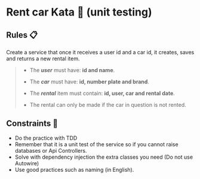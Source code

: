 # Rent car Kata 🚗 (unit testing) 

## Rules 📋
Create a service that once it receives a user id and a car id, it creates, saves and returns a new rental item.

>- The *__user__* must have: **id and name**.
>
>- The ***car*** must have: **id, number plate and brand**.
>
>- The ***rental*** item must contain: **id, user, car and rental date**.
>
>- The rental can only be made if the car in question is not rented.

## Constraints 🚨

- Do the practice with TDD
- Remember that it is a unit test of the service so if you cannot raise databases or Api Controllers.
- Solve with dependency injection the extra classes you need (Do not use Autowire)
- Use good practices such as naming (in English).
 